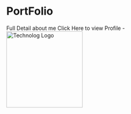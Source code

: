 # PortFolio
Full Detail about me
Click Here to view Profile - <a href="https://anand-baghel.github.io/PortFolio/"><img src="logo.png" alt="Technolog Logo" width="200"/></a>
